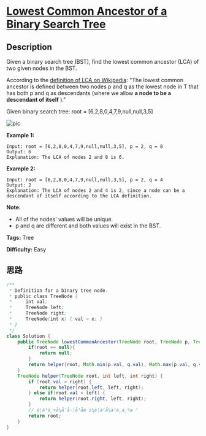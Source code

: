 # [Lowest Common Ancestor of a Binary Search Tree][title]

## Description

Given a binary search tree (BST), find the lowest common ancestor (LCA) of two given nodes in the BST.

According to the [definition of LCA on Wikipedia](https://en.wikipedia.org/wiki/Lowest_common_ancestor): "The lowest common ancestor is defined between two nodes p and q as the lowest node in T that has both p and q as descendants (where we allow **a node to be a descendant of itself** )."

Given binary search tree:  root = [6,2,8,0,4,7,9,null,null,3,5]

![pic](https://assets.leetcode.com/uploads/2018/12/14/binarysearchtree_improved.png)

**Example 1:**

    Input: root = [6,2,8,0,4,7,9,null,null,3,5], p = 2, q = 8
    Output: 6
    Explanation: The LCA of nodes 2 and 8 is 6.

**Example 2:**

    Input: root = [6,2,8,0,4,7,9,null,null,3,5], p = 2, q = 4
    Output: 2
    Explanation: The LCA of nodes 2 and 4 is 2, since a node can be a descendant of itself according to the LCA definition.

**Note:**

* All of the nodes' values will be unique.
* p and q are different and both values will exist in the BST.

**Tags:** Tree

**Difficulty:** Easy

## 思路

``` java
/**
 * Definition for a binary tree node.
 * public class TreeNode {
 *     int val;
 *     TreeNode left;
 *     TreeNode right;
 *     TreeNode(int x) { val = x; }
 * }
 */
class Solution {
    public TreeNode lowestCommonAncestor(TreeNode root, TreeNode p, TreeNode q) {
        if(root == null){
            return null;
        }
        return helper(root, Math.min(p.val, q.val), Math.max(p.val, q.val));
    }
    TreeNode helper(TreeNode root, int left, int right) {
        if (root.val > right) {
            return helper(root.left, left, right);
        } else if(root.val < left) {
            return helper(root.right, left, right);
        }
        // è¦ä¹ä¸¤å¼å¨å·¦å³å­æ ï¼è¦ä¹å¼ä¹ä¸ä¸ºæ ¹
        return root;
    }
}
```

[title]: https://leetcode.com/problems/lowest-common-ancestor-of-a-binary-search-tree
